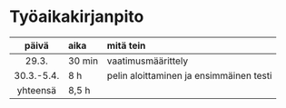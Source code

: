 # Työaikakirjanpito
|päivä|aika|mitä tein|
| :----:|:-----| :-----|
|29.3.|30 min|vaatimusmäärittely|
|30.3.-5.4.|8 h|pelin aloittaminen ja ensimmäinen testi|
|yhteensä|8,5 h||
